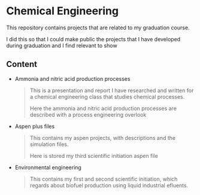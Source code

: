 # Chemical Engineering

This repository contains projects that are related to my graduation course. 

I did this so that I could make public the projects that I have developed during graduation and I find relevant to show 

## Content

- Ammonia and nitric acid production processes 

  > This is a presentation and report I have researched and written for a chemical engineering class that studies chemical processes. 
  >
  > Here the ammonia and nitric acid production processes are described with a process engineering overlook

- Aspen plus files

  > This contains my aspen projects, with descriptions and the simulation files. 
  >
  > Here is stored my third scientific initiation aspen file 

- Environmental engineering

  > This contains my first and second scientific initiation, which regards about biofuel production using liquid industrial efluents. 
  >
  
